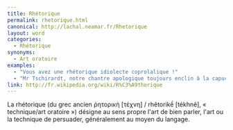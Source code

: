 ```yaml
---
title: Rhétorique
permalink: rhetorique.html
canonical: http://lachal.neamar.fr/Rhetorique
layout: word
categories:
  - Rhétorique
synonyms:
  - Art oratoire
examples:
  - "Vous avez une rhétorique idiolecte coprolalique !"
  - "Mr Tschirardt, notre chantre apologique toujours enclin à la capucinade rhétorique !"
link: http://fr.wikipedia.org/wiki/R%C3%A9thorique
---
```


La rhétorique (du grec ancien &#8165;&#951;&#964;&#959;&#961;&#953;&#954;&#8052; [&#964;&#941;&#967;&#957;&#951;] / rhêtorik&#7873; [tékhnê], « technique/art oratoire ») désigne au sens propre l'art de bien parler, l'art ou la technique de persuader, généralement au moyen du langage. 

